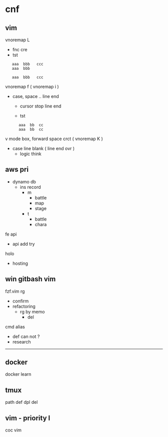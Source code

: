 
# cnf


## vim

vnoremap L 
- fnc cre
- tst
```
   aaa  bbb   ccc
   aaa  bbb

   aaa  bbb   ccc
```


vnoremap f ( vnoremap i )
- case, space .. line end
  - cursor stop line end

  - tst
```
      aaa  bb  cc      
      aaa  bb  cc      
```


v mode box, forward space crct ( vnoremap K )
- case line blank ( line end ovr )
  - logic think


## aws pri

- dynamo db
  - ins record
    - m
      - battle
      - map
      - stage
    - t
      - battle
      - chara

fe api
- api add try


holo
- hosting


## win gitbash vim

fzf.vim rg
- confirm
- refactoring
  - rg by memo
    - del


cmd alias
- def can not ?
- research


---

## docker

docker learn


## tmux

path def dpl del


## vim  -  priority l

coc vim



